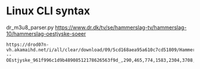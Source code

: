 # Linux CLI syntax

dr_m3u8_parser.py https://www.dr.dk/tv/se/hammerslag-tv/hammerslag-10/hammerslag-oestjyske-soeer

    https://drod07n-vh.akamaihd.net/i/all/clear/download/09/5cd168aea95a610c7cd51809/Hammerslag---OEstjyske_961f996c1d9b48908512178626563f9d_,290,465,774,1583,2304,3708,.mp4.csmil/master.m3u8


